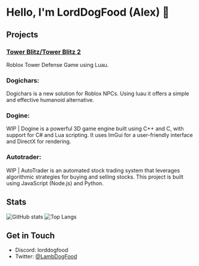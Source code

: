 # Hello, I'm LordDogFood (Alex) 👋

## Projects

### [Tower Blitz/Tower Blitz 2](https://www.roblox.com/games/4739557376/Tower-Blitz)
Roblox Tower Defense Game using Luau.
### Dogichars:
Dogichars is a new solution for Roblox NPCs. Using luau it offers a simple and effective humanoid alternative.
### Dogine: 
WIP | Dogine is a powerful 3D game engine built using C++ and C, with support for C# and Lua scripting. It uses ImGui for a user-friendly interface and DirectX for rendering.
### Autotrader:
WIP | AutoTrader is an automated stock trading system that leverages algorithmic strategies for buying and selling stocks. This project is built using JavaScript (Node.js) and Python.

## Stats

![GitHub stats](https://github-readme-stats-mofb.vercel.app/api?username=LambDogFood&show_icons=true&theme=tokyonight)
![Top Langs](https://github-readme-stats-mofb.vercel.app/api/top-langs/?username=LambDogFood&layout=compact&count-private=true&theme=tokyonight)

## Get in Touch

- Discord: lorddogfood
- Twitter: [@LambDogFood](https://twitter.com/LambDogFood)
